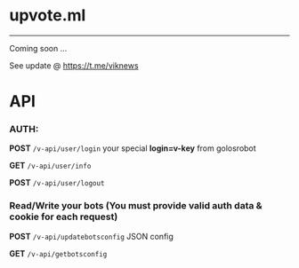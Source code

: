 # upvote.ml

***
Coming soon ...

See update @ https://t.me/viknews


# API

### AUTH:
**POST** `/v-api/user/login` your special **login=v-key** from golosrobot

**GET** `/v-api/user/info`

**POST** `/v-api/user/logout`


### Read/Write your bots (You must provide valid auth data & cookie for each request) 

**POST** `/v-api/updatebotsconfig` JSON config

**GET** `/v-api/getbotsconfig`



